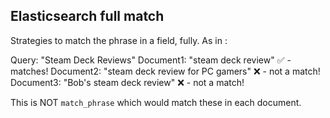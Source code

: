 ## Elasticsearch full match

Strategies to match the phrase in a field, fully. As in :

Query: "Steam Deck Reviews"
Document1: "steam deck review"  ✅ - matches!
Document2: "steam deck review for PC gamers"  ❌ - not a match!
Document3: "Bob's steam deck review"  ❌ - not a match!

This is NOT `match_phrase` which would match these in each document.
